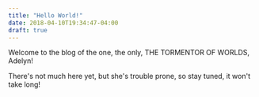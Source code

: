 ```yaml
---
title: "Hello World!"
date: 2018-04-10T19:34:47-04:00
draft: true
---
```


Welcome to the blog of the one, the only, THE TORMENTOR OF WORLDS, Adelyn!

There's not much here yet, but she's trouble prone, so stay tuned, it won't take long!